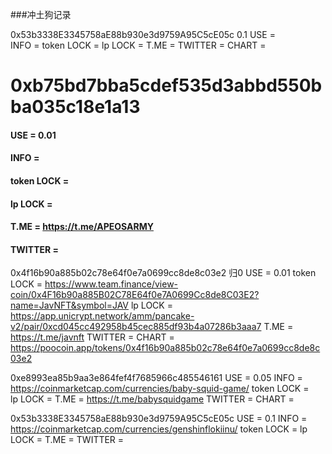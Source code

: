 ###冲土狗记录

0x53b3338E3345758aE88b930e3d9759A95C5cE05c 0.1
    USE                 =   
    INFO                = 
    token   LOCK        =
    lp      LOCK        =
    T.ME                =
    TWITTER             =
    CHART               =   



#    0xb75bd7bba5cdef535d3abbd550bba035c18e1a13
####    USE                 =   0.01
####    INFO                = 
####    token   LOCK        =
####    lp      LOCK        =
####    T.ME                =   https://t.me/APEOSARMY
####    TWITTER             =

0x4f16b90a885b02c78e64f0e7a0699cc8de8c03e2 归0
    USE                 =   0.01
    token   LOCK        =   https://www.team.finance/view-coin/0x4F16b90a885B02C78E64f0e7A0699Cc8de8C03E2?name=JavNFT&symbol=JAV 
    lp      LOCK        =   https://app.unicrypt.network/amm/pancake-v2/pair/0xcd045cc492958b45cec885df93b4a07286b3aaa7
    T.ME                =   https://t.me/javnft 
    TWITTER             =
    CHART               =   https://poocoin.app/tokens/0x4f16b90a885b02c78e64f0e7a0699cc8de8c03e2


0xe8993ea85b9aa3e864fef4f7685966c485546161 
    USE                 =   0.05 
    INFO                =   https://coinmarketcap.com/currencies/baby-squid-game/
    token   LOCK        =   
    lp      LOCK        =
    T.ME                =   https://t.me/babysquidgame
    TWITTER             =
    CHART               =   

0x53b3338E3345758aE88b930e3d9759A95C5cE05c 
    USE                 =   0.1
    INFO                =   https://coinmarketcap.com/currencies/genshinflokiinu/
    token   LOCK        =
    lp      LOCK        =
    T.ME                =
    TWITTER             =
